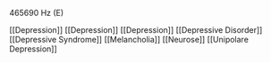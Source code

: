 465690 Hz (E)

[[Depression]]
[[Depression]]
[[Depression]]
[[Depressive Disorder]]
[[Depressive Syndrome]]
[[Melancholia]]
[[Neurose]]
[[Unipolare Depression]]